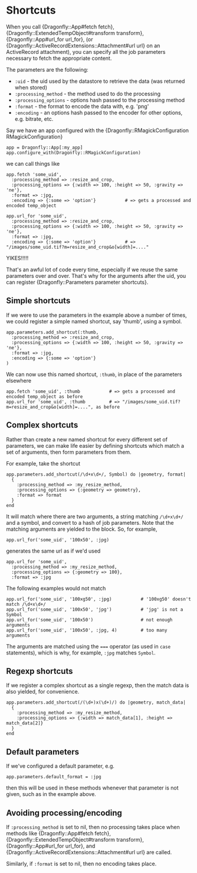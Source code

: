 Shortcuts
=========

When you call {Dragonfly::App#fetch fetch}, {Dragonfly::ExtendedTempObject#transform transform},
{Dragonfly::App#url_for url_for}, (or {Dragonfly::ActiveRecordExtensions::Attachment#url url} on an ActiveRecord attachment), you can specify all the job parameters
necessary to fetch the appropriate content.

The parameters are the following:

  - `:uid` - the uid used by the datastore to retrieve the data (was returned when stored)
  - `:processing_method` - the method used to do the processing
  - `:processing_options` - options hash passed to the processing method
  - `:format` - the format to encode the data with, e.g. 'png'
  - `:encoding` - an options hash passed to the encoder for other options, e.g. bitrate, etc.

Say we have an app configured with the {Dragonfly::RMagickConfiguration RMagickConfiguration}

    app = Dragonfly::App[:my_app]
    app.configure_with(Dragonfly::RMagickConfiguration)

we can call things like

    app.fetch 'some_uid',
      :processing_method => :resize_and_crop,
      :processing_options => {:width => 100, :height => 50, :gravity => 'ne'},
      :format => :jpg,
      :encoding => {:some => 'option'}           # => gets a processed and encoded temp_object
    
    app.url_for 'some_uid',
      :processing_method => :resize_and_crop,
      :processing_options => {:width => 100, :height => 50, :gravity => 'ne'},
      :format => :jpg,
      :encoding => {:some => 'option'}           # => "/images/some_uid.tif?m=resize_and_crop&o[width]=...."

YIKES!!!!!

That's an awful lot of code every time, especially if we reuse the same parameters over and over.
That's why for the arguments after the uid, you can register {Dragonfly::Parameters parameter shortcuts}.

Simple shortcuts
----------------
If we were to use the parameters in the example above a number of times, we could register a simple named shortcut, say 'thumb', using a symbol.

    app.parameters.add_shortcut(:thumb,
      :processing_method => :resize_and_crop,
      :processing_options => {:width => 100, :height => 50, :gravity => 'ne'},
      :format => :jpg,
      :encoding => {:some => 'option'}
    )

We can now use this named shortcut, `:thumb`, in place of the parameters elsewhere

    app.fetch 'some_uid', :thumb           # => gets a processed and encoded temp_object as before    
    app.url_for 'some_uid', :thumb         # => "/images/some_uid.tif?m=resize_and_crop&o[width]=....", as before
    
Complex shortcuts
-----------------
Rather than create a new named shortcut for every different set of parameters, we can make life easier by defining shortcuts
which match a set of arguments, then form parameters from them.

For example, take the shortcut

    app.parameters.add_shortcut(/\d+x\d+/, Symbol) do |geometry, format|
      {
        :processing_method => :my_resize_method,
        :processing_options => {:geometry => geometry},
        :format => format
      }
    end

It will match where there are two arguments, a string matching `/\d+x\d+/` and a symbol, and convert to a hash of job parameters.
Note that the matching arguments are yielded to the block.
So, for example,

    app.url_for('some_uid', '100x50', :jpg)
    
generates the same url as if we'd used

    app.url_for 'some_uid',
      :processing_method => :my_resize_method,
      :processing_options => {:geometry => 100},
      :format => :jpg

The following examples would not match

    app.url_for('some_uid', '100xg50', :jpg)           # '100xg50' doesn't match /\d+x\d+/
    app.url_for('some_uid', '100x50', 'jpg')           # 'jpg' is not a Symbol
    app.url_for('some_uid', '100x50')                  # not enough arguments
    app.url_for('some_uid', '100x50', :jpg, 4)         # too many arguments

The arguments are matched using the `===` operator (as used in `case` statements), which is why, for example, `:jpg` matches `Symbol`.

Regexp shortcuts
----------------
If we register a complex shortcut as a single regexp, then the match data is also yielded, for convenience.

    app.parameters.add_shortcut(/(\d+)x(\d+)/) do |geometry, match_data|
      {
        :processing_method => :my_resize_method,
        :processing_options => {:width => match_data[1], :height => match_data[2]}
      }
    end


Default parameters
------------------
If we've configured a default parameter, e.g.

    app.parameters.default_format = :jpg
    
then this will be used in these methods whenever that parameter is not given, such as in the example above.

Avoiding processing/encoding
----------------------------
If `:processing_method` is set to nil, then no processing takes place when methods like {Dragonfly::App#fetch fetch}, {Dragonfly::ExtendedTempObject#transform transform},
{Dragonfly::App#url_for url_for}, and {Dragonfly::ActiveRecordExtensions::Attachment#url url} are called.

Similarly, if `:format` is set to nil, then no encoding takes place.
